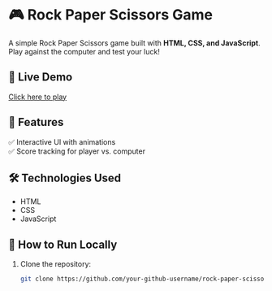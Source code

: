 # 🎮 Rock Paper Scissors Game  

A simple Rock Paper Scissors game built with **HTML, CSS, and JavaScript**. Play against the computer and test your luck!  

## 🚀 Live Demo  
[Click here to play](https://github.com/ManojRTech.io/Rock-Paper-Scissors/)  

## 📌 Features  
✅ Interactive UI with animations  
✅ Score tracking for player vs. computer  

## 🛠️ Technologies Used  
- HTML  
- CSS  
- JavaScript  
 
## 🔧 How to Run Locally  
1. Clone the repository:  
   ```sh
   git clone https://github.com/your-github-username/rock-paper-scissors.git

